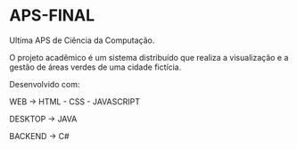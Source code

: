 # APS-FINAL
Ultima APS de Ciência da Computação.

O projeto acadêmico é um sistema distribuído que realiza a visualização e a gestão de áreas verdes de uma cidade fictícia.

Desenvolvido com: 

WEB -> HTML - CSS - JAVASCRIPT

DESKTOP -> JAVA

BACKEND -> C#
